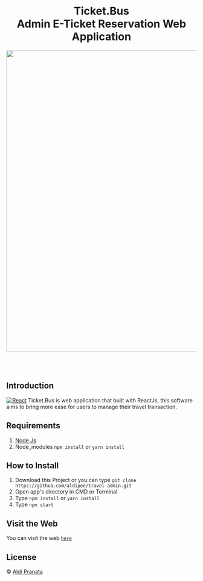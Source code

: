 <h1 align='center'>Ticket.Bus<br>Admin E-Ticket Reservation Web Application </h1>

<p align='center'>
    <img width="800" src='' />
</p>
<br>
<br>

## Introduction

[![React](https://img.shields.io/badge/react-v16.12.0-blue)](https://github.com/facebook/react)
Ticket.Bus is web application that built with ReactJs, this software aims to bring more ease for users to manage their travel transaction.

<p align='justify'></p>

## Requirements

1. <a href="https://nodejs.org/en/download/">Node Js</a>
2. Node_modules `npm install` or `yarn install`

## How to Install

1. Download this Project or you can type `git clone https://github.com/aldipee/travel-admin.git`
2. Open app's directory in CMD or Terminal
3. Type `npm install` or `yarn install`
4. Type `npm start`

## Visit the Web

You can visit the web [`here`](http://159.89.196.9/)

## License

© [Aldi Pranata](https://github.com/aldipee/)
